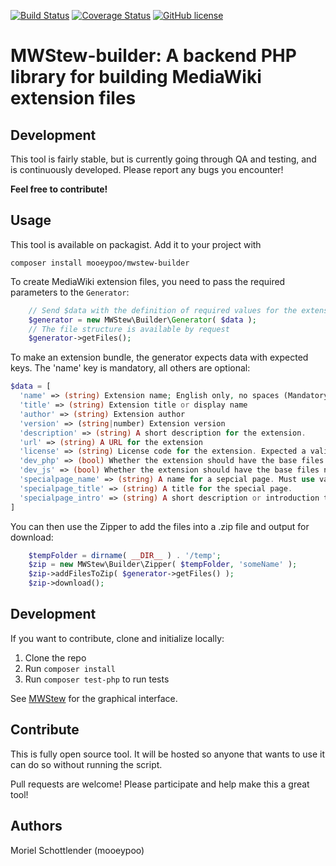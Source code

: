 [![Build Status](https://travis-ci.org/mooeypoo/MWStew.svg?branch=master)](https://travis-ci.org/mooeypoo/MWStew-builder)
[![Coverage Status](https://coveralls.io/repos/github/mooeypoo/MWStew-builder/badge.svg?branch=master)](https://coveralls.io/github/mooeypoo/MWStew-builder?branch=master)
[![GitHub license](https://img.shields.io/badge/license-GPLv2-blue.svg?style=plastic)](https://raw.githubusercontent.com/mooeypoo/MWStew-builder/master/LICENSE)

# MWStew-builder: A backend PHP library for building MediaWiki extension files

## Development
This tool is fairly stable, but is currently going through QA and testing, and is continuously developed. Please report any bugs you encounter!

**Feel free to contribute!**

## Usage
This tool is available on packagist. Add it to your project with

`composer install mooeypoo/mwstew-builder`

To create MediaWiki extension files, you need to pass the required parameters to the `Generator`:

```php
    // Send $data with the definition of required values for the extension
    $generator = new MWStew\Builder\Generator( $data );
    // The file structure is available by request
    $generator->getFiles();
```

To make an extension bundle, the generator expects data with expected keys. The 'name' key is mandatory, all others are optional:
```php
$data = [
  'name' => (string) Extension name; English only, no spaces (Mandatory)
  'title' => (string) Extension title or display name
  'author' => (string) Extension author
  'version' => (string|number) Extension version
  'description' => (string) A short description for the extension.
  'url' => (string) A URL for the extension
  'license' => (string) License code for the extension. Expected a valid value to be used in composer.json and package.json
  'dev_php' => (bool) Whether the extension should have the base files needed for a PHP development environment.
  'dev_js' => (bool) Whether the extension should have the base files needed for a JavaScript development environment.
  'specialpage_name' => (string) A name for a sepcial page. Must use valid characters for MediaWiki title.
  'specialpage_title' => (string) A title for the special page.
  'specialpage_intro' => (string) A short description or introduction text for the special page. This will appear at the top of the new special page that is created.
]
```

You can then use the Zipper to add the files into a .zip file and output for download:

```php
    $tempFolder = dirname( __DIR__ ) . '/temp';
    $zip = new MWStew\Builder\Zipper( $tempFolder, 'someName' );
    $zip->addFilesToZip( $generator->getFiles() );
    $zip->download();
```

## Development
If you want to contribute, clone and initialize locally:

1. Clone the repo
2. Run `composer install`
3. Run `composer test-php` to run tests

See [MWStew](https://github.com/mooeypoo/MWStew) for the graphical interface.

## Contribute
This is fully open source tool. It will be hosted so anyone that wants to use it can do so without running the script.

Pull requests are welcome! Please participate and help make this a great tool!

## Authors
Moriel Schottlender (mooeypoo)
